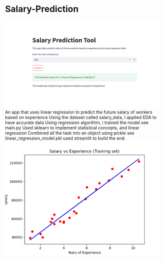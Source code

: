 # Salary-Prediction
![Front End of App](https://github.com/chumeh/Salary-Prediction/blob/main/Screenshot%202024-11-17%20at%208.45.49%20PM.png)
An app that uses linear regression to predict the future salary of workers based on experience
Using the dataset called salary_data, I applied EDA to have accurate data
Using regression algorithm, i trained the model see main.py
Used  sklearn to implement statistical concepts, and linear regression
Combined all the task into an object using pickle see linear_regression_model.pkl
used streamlit to build the end.
![Comparing Actual data and Predicted data](https://github.com/chumeh/Salary-Prediction/blob/main/salary%20vs%20experience.png)
